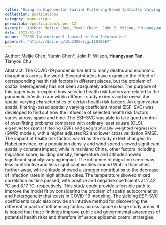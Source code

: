 ```yaml
---
title: "Using an Eigenvector Spatial Filtering-Based Spatially Varying Coefficient Model to Analyze the Spatial Heterogeneity of COVID-19 and Its Influencing Factors in Mainland China"
collection: publications
category: manuscripts
permalink: /publication/paper-12
excerpt: 'Author: Meijie Chen, Yumin Chen*, John P. Wilson, **Huangyuan Tan**, Tianyou Chu'
date: 2022-01-15
venue: 'ISPRS International Journal of Geo-Information'
paperurl: 'https://doi.org/10.3390/ijgi11010067'
---
```

Author: Meijie Chen, Yumin Chen*, John P. Wilson, **Huangyuan Tan**, Tianyou Chu

Abstract: The COVID-19 pandemic has led to many deaths and economic disruptions across the world. Several studies have examined the effect of corresponding health risk factors in different places, but the problem of spatial heterogeneity has not been adequately addressed. The purpose of this paper was to explore how selected health risk factors are related to the pandemic infection rate within different study extents and to reveal the spatial varying characteristics of certain health risk factors. An eigenvector spatial filtering-based spatially varying coefficient model (ESF-SVC) was developed to find out how the influence of selected health risk factors varies across space and time. The ESF-SVC was able to take good control of over-fitting problems compared with ordinary least square (OLS), eigenvector spatial filtering (ESF) and geographically weighted regression (GWR) models, with a higher adjusted R2 and lower cross validation RMSE. The impact of health risk factors varied as the study extent changed: In Hubei province, only population density and wind speed showed significant spatially constant impact; while in mainland China, other factors including migration score, building density, temperature and altitude showed significant spatially varying impact. The influence of migration score was less contributive and less significant in cities around Wuhan than cities further away, while altitude showed a stronger contribution to the decrease of infection rates in high altitude cities. The temperature showed mixed correlation as time passed, with positive and negative coefficients at 2.42 °C and 8.17 °C, respectively. This study could provide a feasible path to improve the model fit by considering the problem of spatial autocorrelation and heterogeneity that exists in COVID-19 modeling. The yielding ESF-SVC coefficients could also provide an intuitive method for discovering the different impacts of influencing factors across space in large study areas. It is hoped that these findings improve public and governmental awareness of potential health risks and therefore influence epidemic control strategies.
